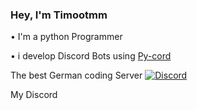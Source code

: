 ### Hey, I'm Timootmm

• I'm a python Programmer

• i develop Discord Bots using [Py-cord](https://github.com/Pycord-Development)

The best German coding Server
[![Discord](https://img.shields.io/discord/1010915072694046794?style=for-the-badge&logo=discord&logoColor=White&labelColor=Blue&color=Blue)](HTTPS://discord.gg/codingkeks)

My Discord

